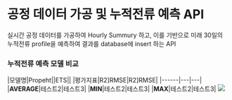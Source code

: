 # 공정 데이터 가공 및 누적전류 예측 API 

실시간 공정 데이터를 가공하여 Hourly Summury 하고, 이를 기반으로 미래 30일의 누적전류 profile을 예측하여 결과를 database에 insert 하는 API 

### 누적전류 예측 모델 비교 

|모델명|Propeht||ETS||
|평가지표|R2]RMSE|R2]RMSE|
|------|---|---|
|**AVERAGE**|테스트2|테스트3|
|**MIN**|테스트2|테스트3|
|**MAX**|테스트2|테스트3|
![](https://velog.velcdn.com/images/hajeongjj/post/a9ba2057-38b1-48af-ac21-714d5790ca87/image.png)

